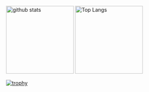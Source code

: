 <p align="left"> 
  <img alt="github stats" height="185px" src="https://github-readme-stats.vercel.app/api?username=kinji2532&theme=onedark&show_icons=ture" />
  <img alt="Top Langs" height="185px" src="https://github-readme-stats.vercel.app/api/top-langs/?username=kinji2532&layout=compact&show_icons=true&theme=onedark" />
</p>

[![trophy](https://github-profile-trophy.vercel.app/?username=kinji2532&theme=onedark&column=7
)](https://github.com/ryo-ma/github-profile-trophy)

